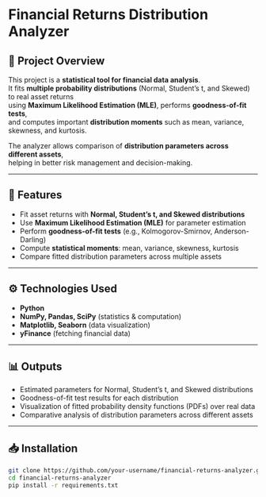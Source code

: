 # Financial Returns Distribution Analyzer

## 📌 Project Overview
This project is a **statistical tool for financial data analysis**.  
It fits **multiple probability distributions** (Normal, Student’s t, and Skewed) to real asset returns  
using **Maximum Likelihood Estimation (MLE)**, performs **goodness-of-fit tests**,  
and computes important **distribution moments** such as mean, variance, skewness, and kurtosis.  

The analyzer allows comparison of **distribution parameters across different assets**,  
helping in better risk management and decision-making.

---

## 🚀 Features
- Fit asset returns with **Normal, Student’s t, and Skewed distributions**  
- Use **Maximum Likelihood Estimation (MLE)** for parameter estimation  
- Perform **goodness-of-fit tests** (e.g., Kolmogorov-Smirnov, Anderson-Darling)  
- Compute **statistical moments**: mean, variance, skewness, kurtosis  
- Compare fitted distribution parameters across multiple assets  

---

## ⚙️ Technologies Used
- **Python**  
- **NumPy, Pandas, SciPy** (statistics & computation)  
- **Matplotlib, Seaborn** (data visualization)  
- **yFinance** (fetching financial data)  

---

## 📊 Outputs
- Estimated parameters for Normal, Student’s t, and Skewed distributions  
- Goodness-of-fit test results for each distribution  
- Visualization of fitted probability density functions (PDFs) over real data  
- Comparative analysis of distribution parameters across different assets  

---

## 📥 Installation
```bash
git clone https://github.com/your-username/financial-returns-analyzer.git
cd financial-returns-analyzer
pip install -r requirements.txt
